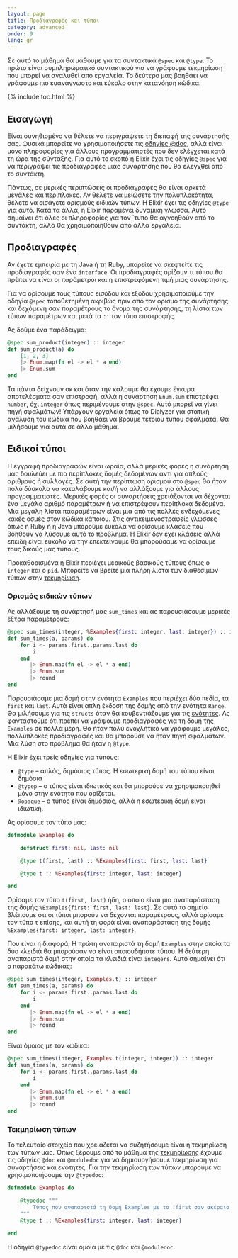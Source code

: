 ```yaml
---
layout: page
title: Προδιαγραφές και τύποι
category: advanced
order: 9
lang: gr
---
```


Σε αυτό το μάθημα θα μάθουμε για τα συντακτικά `@spec` και `@type`.  Το πρώτο είναι συμπληρωματικό συντακτικού για να γράφουμε τεκμηρίωση που μπορεί να αναλυθεί από εργαλεία.  Το δεύτερο μας βοηθάει να γράφουμε πιο ευανάγνωστο και εύκολο στην κατανόηση κώδικα.

{% include toc.html %}

## Εισαγωγή

Είναι συνηθισμένο να θέλετε να περιγράψετε τη διεπαφή της συνάρτησής σας.  Φυσικά μπορείτε να χρησιμοποιήσετε τις [οδηγίες @doc](/lessons/basic/documentation), αλλά είναι μόνο πληροφορίες για άλλους προγραμματιστές που δεν ελέγχεται κατά τη ώρα της σύνταξης.  Για αυτό το σκοπό η Elixir έχει τις οδηγίες `@spec` για να περιγράψει τις προδιαγραφές μιας συνάρτησης που θα ελεγχθεί από το συντάκτη.

Πάντως, σε μερικές περιπτώσεις οι προδιαγραφές θα είναι αρκετά μεγάλες και περίπλοκες.   Αν θέλετε να μειώσετε την πολυπλοκότητα, θέλετε να εισάγετε ορισμούς ειδικών τύπων.  Η Elixir έχει τις οδηγίες `@type` για αυτό.  Κατά τα άλλα, η Elixir παραμένει δυναμική γλώσσα.  Αυτό σημαίνει ότι όλες οι πληροφορίες για τον ΄τυπο θα αγνοηθούν από το συντάκτη, αλλά θα χρησιμοποιηθούν από άλλα εργαλεία.

## Προδιαγραφές

Αν έχετε εμπειρία με τη Java ή τη Ruby, μπορείτε να σκεφτείτε τις προδιαγραφές σαν ένα `interface`.  Οι προδιαγραφές ορίζουν τι τύπου θα πρέπει να είναι οι παράμετροι και η επιστρεφόμενη τιμή μιας συνάρτησης.

Για να ορίσουμε τους τύπους εισόδου και εξόδου χρησιμοποιούμε την οδηγία `@spec` τοποθετημένη ακριβώς πριν από τον ορισμό της συνάρτησης και δεχόμενη σαν παραμέτρους το όνομα της συνάρτησης, τη λίστα των τύπων παραμέτρων και μετά τα `::` τον τύπο επιστροφής.

Ας δούμε ένα παράδειγμα:

```elixir
@spec sum_product(integer) :: integer
def sum_product(a) do
    [1, 2, 3]
    |> Enum.map(fn el -> el * a end)
    |> Enum.sum
end
```

Τα πάντα δείχνουν οκ και όταν την καλούμε θα έχουμε έγκυρα αποτελέσματα σαν επιστροφή, αλλά η συνάρτηση `Enum.sum` επιστρέφει `number`, όχι `integer` όπως περιμένουμε στην `@spec`.  Αυτό μπορεί να γίνει πηγή σφαλμάτων!  Υπάρχουν εργαλεία όπως το Dialyzer για στατική ανάλυση του κώδικα που βοηθάει να βρούμε τέτοιου τύπου σφάλματα.  Θα μιλήσουμε για αυτά σε άλλο μάθημα.

## Ειδικοί τύποι

Η εγγραφή προδιαγραφών είναι ωραία, αλλά μερικές φορές η συνάρτησή μας δουλεύει με πιο περίπλοκες δομές δεδομένων αντί για απλούς αριθμούς ή συλλογές.  Σε αυτή την περίπτωση ορισμού στο `@spec` θα ήταν πολύ δύσκολο να καταλάβουμε και/ή να αλλάξουμε για άλλους προγραμματιστές.  Μερικές φορές οι συναρτήσεις χρειάζονται να δέχονται ένα μεγάλο αριθμό παραμέτρων ή να επιστρέφουν περίπλοκα δεδομένα.  Μια μεγάλη λίστα πααραμέτρων είναι μια από τις πολλές ενδεχόμενες κακές οσμές στον κώδικα κάποιου.  Στις αντικειμενοστραφείς γλώσσες όπως ή Ruby ή η Java μπορούμε έυκολα να ορίσουμε κλάσεις που βοηθούν να λύσουμε αυτό το πρόβλημα. Η Elixir δεν έχει κλάσεις αλλά επειδή είναι εύκολο να την επεκτείνουμε θα μπορούσαμε να ορίσουμε τους δικούς μας τύπους.

Προκαθορισμένα η Elixir περιέχει μερικούς βασικούς τύπους όπως ο `integer` και ο `pid`.  Μπορείτε να βρείτε μια πλήρη λίστα των διαθέσιμων τύπων στην [τεκμηρίωση](http://elixir-lang.org/docs/stable/elixir/typespecs.html#types-and-their-syntax).

### Ορισμός ειδικών τύπων

Ας αλλάξουμε τη συνάρτησή μας `sum_times` και ας παρουσιάσουμε μερικές έξτρα παραμέτρους:

```elixir
@spec sum_times(integer, %Examples{first: integer, last: integer}) :: integer
def sum_times(a, params) do
    for i <- params.first..params.last do
        i
    end
       |> Enum.map(fn el -> el * a end)
       |> Enum.sum
       |> round
end
```

Παρουσιάσαμε μια δομή στην ενότητα `Examples` που περιέχει δύο πεδία, τα `first` και `last`.  Αυτά είναι απλη έκδοση της δομής από την ενότητα `Range`.  Θα μιλήσουμε για τις `structs` όταν θα κουβεντιάζουμε για τις [ενότητες](lessons/basics/modules/#structs).  Ας φανταστούμε ότι πρέπει να γράψουμε προδιαγραφές για τη δομή της `Examples` σε πολλά μέρη.  Θα ήταν πολύ ενοχλήτικό να γράφουμε μεγάλες, πολλύπλοκες προδιαγραφές και θα μπορούσε να ήταν πηγή σφαλμάτων.  Μια λύση στο πρόβλημα θα ήταν η `@type`.

Η Elixir έχει τρείς οδηγίες για τύπους:

  - `@type` – απλός, δημόσιος τύπος.  Η εσωτερική δομή του τύπου είναι δημόσια
  - `@typep` – ο τύπος είναι ιδιωτικός και θα μπορούσε να χρησιμοποιηθεί μόνο στην ενότητα που ορίζεται.
  - `@opaque` – ο τύπος είναι δημόσιος, αλλά η εσωτερική δομή είναι ιδιωτική.

Ας ορίσουμε τον τύπο μας:

```elixir
defmodule Examples do

    defstruct first: nil, last: nil

    @type t(first, last) :: %Examples{first: first, last: last}

    @type t :: %Examples{first: integer, last: integer}

end
```

Ορίσαμε τον τύπο `t(first, last)` ήδη, ο οποίο είναι μια αναπαράσταση της δομής `%Examples{first: first, last: last}`.  Σε αυτό το σημείο βλέπουμε ότι οι τύποι μπορούν να δέχονται παραμέτρους, αλλά ορίσαμε τον τύπο `t` επίσης, και αυτή τη φορά είναι αναπαράσταση της δομής `%Examples{first: integer, last: integer}`.

Που είναι η διαφορά;  Η πρώτη αναπαριστά τη δομή `Examples` στην οποία τα δύο κλειδιά θα μπορούσαν να είναι οποιουδήποτε τύπου.  Η δεύτερη αναπαριστά δομή στην οποία τα κλειδιά είναι `integers`.  Αυτό σημαίνει ότι ο παρακάτω κώδικας:

```elixir
@spec sum_times(integer, Examples.t) :: integer
def sum_times(a, params) do
    for i <- params.first..params.last do
        i
    end
       |> Enum.map(fn el -> el * a end)
       |> Enum.sum
       |> round
end
```

Είναι όμοιος με τον κώδικα:

```elixir
@spec sum_times(integer, Examples.t(integer, integer)) :: integer
def sum_times(a, params) do
    for i <- params.first..params.last do
        i
    end
       |> Enum.map(fn el -> el * a end)
       |> Enum.sum
       |> round
end
```

### Τεκμηρίωση τύπων

Το τελευταίο στοιχείο που χρειάζεται να συζητήσουμε είναι η τεκμηρίωση των τύπων μας.  Όπως ξέρουμε από το μάθημα της [τεκμηρίωσης](/lessons/basic/documentation) έχουμε τις οδηγίες `@doc` και `@moduledoc` για να δημιουργήσουμε τεκμηρίωση για συναρτήσεις και ενότητες.  Για την τεκμηρίωση των τύπων μπορούμε να χρησιμοποιήσουμε την `@typedoc`:

```elixir
defmodule Examples do

    @typedoc """
        Τύπος που αναπαριστά τη δομή Examples με το :first σαν ακέραιο και το :last σαν ακέραιο.
    """
    @type t :: %Examples{first: integer, last: integer}

end
```

Η οδηγία `@typedoc` είναι όμοια με τις `@doc` και `@moduledoc`.
